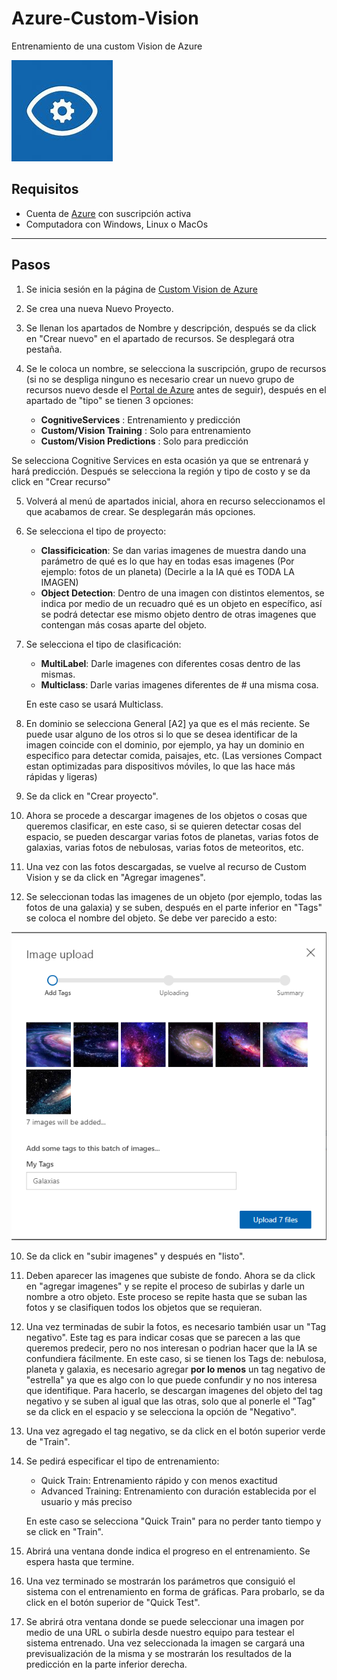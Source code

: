 # Azure-Custom-Vision
Entrenamiento de una custom Vision de Azure 

![Logo de Custom Vision](https://github.com/AlanAlvaradoR/Azure-Custom-Vision/blob/main/imagenes/CVision.jpg)

## Requisitos

- Cuenta de [Azure](https://portal.azure.com/) con suscripción activa
- Computadora con Windows, Linux o MacOs

---------------------------------------------------------

## Pasos

1. Se inicia sesión en la página de [Custom Vision de Azure](https://www.customvision.ai/)

2. Se crea una nueva Nuevo Proyecto.

3. Se llenan los apartados de Nombre y descripción, después se da click en "Crear nuevo" en el apartado de recursos. Se desplegará otra pestaña.

4. Se le coloca un nombre, se selecciona la suscripción, grupo de recursos (si no se despliga ninguno es necesario crear un nuevo grupo de recursos nuevo desde el [Portal de Azure](https://portal.azure.com/) antes de seguir), después en el apartado de "tipo" se tienen 3 opciones:

    - **CognitiveServices** : Entrenamiento y predicción
    - **Custom/Vision Training** : Solo para entrenamiento
    - **Custom/Vision Predictions** : Solo para predicción
    
  Se selecciona Cognitive Services en esta ocasión ya que se entrenará y hará predicción.
  Después se selecciona la región y tipo de costo y se da click en "Crear recurso"
  
5. Volverá al menú de apartados inicial, ahora en recurso seleccionamos el que acabamos de crear. Se desplegarán más opciones.

6. Se selecciona el tipo de proyecto:

    - **Classificication**: Se dan varias imagenes de muestra dando una parámetro de qué es lo que hay en todas esas imagenes (Por ejemplo: fotos de un planeta) (Decirle a la IA qué es TODA LA IMAGEN)
    - **Object Detection**: Dentro de una imagen con distintos elementos, se indica por medio de un recuadro qué es un objeto en específico, así se podrá detectar ese mismo objeto dentro de otras imagenes que contengan más cosas aparte del objeto.
    
7. Se selecciona el tipo de clasificación:

    - **MultiLabel**: Darle imagenes con diferentes cosas dentro de las mismas.
    - **Multiclass**: Darle varias imagenes diferentes de # una misma cosa.
    
    En este caso se usará Multiclass.
    
8. En dominio se selecciona General [A2] ya que es el más reciente. Se puede usar alguno de los otros si lo que se desea identificar de la imagen coincide con el dominio, por ejemplo, ya hay un dominio en especifico para detectar comida, paisajes, etc. (Las versiones Compact estan optimizadas para dispositivos móviles, lo que las hace más rápidas y ligeras)

9. Se da click en "Crear proyecto".

10. Ahora se procede a descargar imagenes de los objetos o cosas que queremos clasificar, en este caso, si se quieren detectar cosas del espacio, se pueden descargar varias fotos de planetas, varias fotos de galaxias, varias fotos de nebulosas, varias fotos de meteoritos, etc.

11. Una vez con las fotos descargadas, se vuelve al recurso de Custom Vision y se da click en "Agregar imagenes".

12. Se seleccionan todas las imagenes de un objeto (por ejemplo, todas las fotos de una galaxia) y se suben, después en el parte inferior en "Tags" se coloca el nombre del objeto. Se debe ver parecido a esto:

![Imagen Subida Galaxias](https://github.com/AlanAlvaradoR/Azure-Custom-Vision/blob/main/imagenes/SubidaImagenes.PNG)

10. Se da click en "subir imagenes" y después en "listo".

11. Deben aparecer las imagenes que subiste de fondo. Ahora se da click en "agregar imagenes" y se repite el proceso de subirlas y darle un nombre a otro objeto. Este proceso se repite hasta que se suban las fotos y se clasifiquen todos los objetos que se requieran.

12. Una vez terminadas de subir la fotos, es necesario también usar un "Tag negativo". Este tag es para indicar cosas que se parecen a las que queremos predecir, pero no nos interesan o podrian hacer que la IA se confundiera fácilmente. En este caso, si se tienen los Tags de: nebulosa, planeta y galaxia, es necesario agregar **por lo menos** un tag negativo de "estrella" ya que es algo con lo que puede confundir y no nos interesa que identifique. Para hacerlo, se descargan imagenes del objeto del tag negativo y se suben al igual que las otras, solo que al ponerle el "Tag" se da click en el espacio y se selecciona la opción de "Negativo".

13. Una vez agregado el tag negativo, se da click en el botón superior verde de "Train".

14. Se pedirá especificar el tipo de entrenamiento:

    - Quick Train: Entrenamiento rápido y con menos exactitud
    - Advanced Training: Entrenamiento con duración establecida por el usuario y más preciso
    
    En este caso se selecciona "Quick Train" para no perder tanto tiempo y se click en "Train".
    
 15. Abrirá una ventana donde indica el progreso en el entrenamiento. Se espera hasta que termine.
 
 16. Una vez terminado se mostrarán los parámetros que consiguió el sistema con el entrenamiento en forma de gráficas. Para probarlo, se da click en el botón superior de "Quick Test".
 
 17. Se abrirá otra ventana donde se puede seleccionar una imagen por medio de una URL o subirla desde nuestro equipo para testear el sistema entrenado. Una vez seleccionada la imagen se cargará una previsualización de la misma y se mostrarán los resultados de la predicción en la parte inferior derecha.
